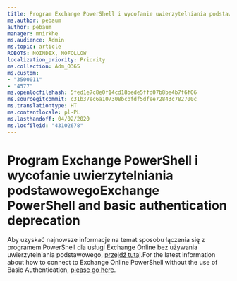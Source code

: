 ```yaml
---
title: Program Exchange PowerShell i wycofanie uwierzytelniania podstawowego
ms.author: pebaum
author: pebaum
manager: mnirkhe
ms.audience: Admin
ms.topic: article
ROBOTS: NOINDEX, NOFOLLOW
localization_priority: Priority
ms.collection: Adm_O365
ms.custom:
- "3500011"
- "4577"
ms.openlocfilehash: 5fed1e7c8e0f14cd18bede5ffd07b8be4b7f6f06
ms.sourcegitcommit: c31b37ec6a107308bcbfdf5dfee72843c782700c
ms.translationtype: HT
ms.contentlocale: pl-PL
ms.lasthandoff: 04/02/2020
ms.locfileid: "43102678"
---
```

# <a name="exchange-powershell-and-basic-authentication-deprecation"></a><span data-ttu-id="5e92c-102">Program Exchange PowerShell i wycofanie uwierzytelniania podstawowego</span><span class="sxs-lookup"><span data-stu-id="5e92c-102">Exchange PowerShell and basic authentication deprecation</span></span>

<span data-ttu-id="5e92c-103">Aby uzyskać najnowsze informacje na temat sposobu łączenia się z programem PowerShell dla usługi Exchange Online bez używania uwierzytelniania podstawowego, [przejdź tutaj](https://aka.ms/psbasicauth).</span><span class="sxs-lookup"><span data-stu-id="5e92c-103">For the latest information about how to connect to Exchange Online PowerShell without the use of Basic Authentication, [please go here](https://aka.ms/psbasicauth).</span></span>

